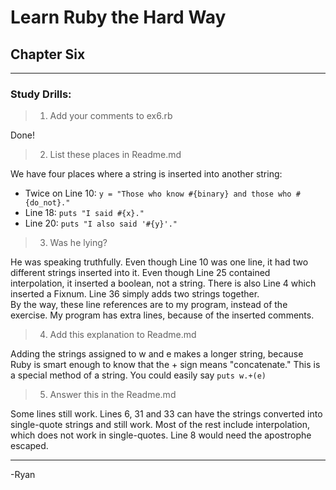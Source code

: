# Learn Ruby the Hard Way
## Chapter Six
------

### Study Drills:
> 1) Add your comments to ex6.rb

Done!
> 2) List these places in Readme.md

We have four places where a string is inserted into another string:

- Twice on Line 10: ```y = "Those who know #{binary} and those who #{do_not}."```
- Line 18: ```puts "I said #{x}."```
- Line 20: ```puts "I also said '#{y}'."```

> 3) Was he lying?

He was speaking truthfully. Even though Line 10 was one line, it had two different strings inserted into it. Even though Line 25 contained interpolation, it inserted a boolean, not a string. There is also Line 4 which inserted a Fixnum. Line 36 simply adds two strings together.  
By the way, these line references are to my program, instead of the exercise. My program has extra lines, because of the inserted comments.
> 4) Add this explanation to Readme.md

Adding the strings assigned to w and e makes a longer string, because Ruby is smart enough to know that the + sign means "concatenate." This is a special method of a string. You could easily say ```puts w.+(e)```
> 5) Answer this in the Readme.md

Some lines still work. Lines 6, 31 and 33 can have the strings converted into single-quote strings and still work. Most of the rest include interpolation, which does not work in single-quotes. Line 8 would need the apostrophe escaped.

------

-Ryan
